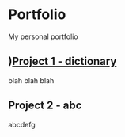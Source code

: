 # Portfolio
My personal portfolio



## )[Project 1 - dictionary](https://github.com/yts01/DE-EN-Interactive-Dictionary)
blah blah blah


## Project 2 - abc
abcdefg
